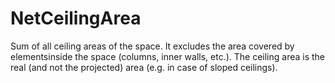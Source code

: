 NetCeilingArea
==============

Sum of all ceiling areas of the space. It excludes the area covered by elementsinside the space (columns, inner walls, etc.). The ceiling area is the real (and not the projected) area (e.g. in case of sloped ceilings).
